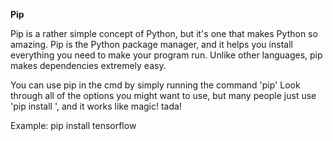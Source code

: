 **Pip**

Pip is a rather simple concept of Python, but it's one that makes Python so amazing.
Pip is the Python package manager, and it helps you install everything you need to make
your program run. Unlike other languages, pip makes dependencies extremely easy.

You can use pip in the cmd by simply running the command 'pip'
Look through all of the options you might want to use, but many people just use
'pip install <program name>', and it works like magic! tada!

Example: pip install tensorflow
